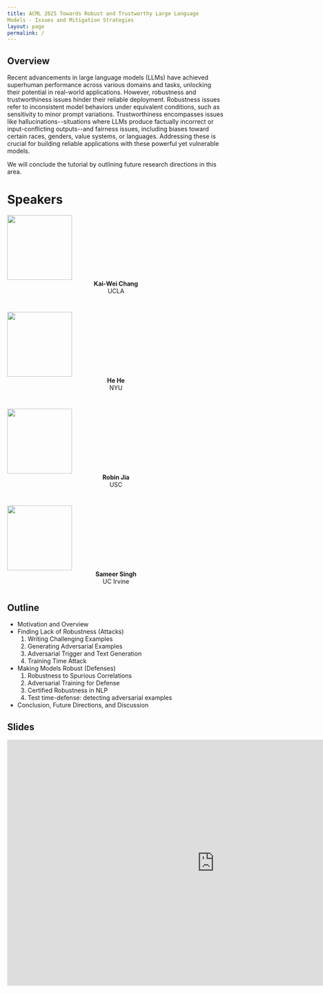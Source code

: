 ```yaml
---
title: ACML 2025 Towards Robust and Trustworthy Large Language
Models - Issues and Mitigation Strategies 
layout: page
permalink: /
---
```


## Overview

Recent advancements in large language models (LLMs) have achieved superhuman performance across various domains and tasks, unlocking their potential in real-world applications.
However, robustness and trustworthiness issues hinder their reliable deployment.
Robustness issues refer to inconsistent model behaviors under equivalent conditions, such as sensitivity to minor prompt variations.
Trustworthiness encompasses issues like hallucinations--situations where LLMs produce factually incorrect or input-conflicting outputs--and fairness issues, including biases toward certain races, genders, value systems, or languages.
Addressing these is crucial for building reliable applications with these powerful yet vulnerable models.

We will conclude the tutorial by outlining future research directions in this area.

# Speakers
<div class="col-md-3">
    <div class="profile height150">
        <div><a href="http://kwchang.net"><img class="avatar-img" width=150 src="https://avatars2.githubusercontent.com/kaiweichang?v=3&s=400"></a></div>
        <div style="margin-bottom:40px"><center><b>Kai-Wei Chang</b><br> UCLA</center></div>
    </div>
</div>

<div class="col-md-3">
    <div class="profile height150">
        <div><a href="https://hhexiy.github.io/"><img class="avatar-img" width=150 src="images/he.png"> </a></div>
        <div style="margin-bottom:40px"><center><b> He He</b> <br> NYU </center></div>
    </div>
</div>
<div class="col-md-3">
    <div class="profile height150">
        <div><a href="https://robinjia.github.io/"><img class="avatar-img" width=150 src="https://avatars2.githubusercontent.com/robinjia?v=3&s=400"></a></div>
        <div style="margin-bottom:40px"><center><b>Robin Jia</b><br> USC</center></div>
    </div>
</div>

<div class="col-md-3">
    <div class="profile height150">
        <div><a href="https://sameersingh.org/"><img class="avatar-img" width=150 src="images/sameer.png"></a></div>
        <div style="margin-bottom:40px"><center><b>Sameer Singh</b><br> UC Irvine</center></div>
    </div>
</div>

## Outline

- Motivation and Overview 
- Finding Lack of Robustness (Attacks) 
    1. Writing Challenging Examples
    1. Generating Adversarial Examples
    1. Adversarial Trigger and Text Generation 
    1. Training Time Attack
- Making Models Robust (Defenses)
    1. Robustness to Spurious Correlations
    1. Adversarial Training for Defense
    1. Certified Robustness in NLP
    1. Test time-defense: detecting adversarial examples
- Conclusion, Future Directions, and Discussion 


## Slides
<iframe src="https://docs.google.com/presentation/d/e/2PACX-1vQObhZjgRpHPVStVU2V87P-E4LgsD764B2bY4CUOhOEhORPMXQOnKpmxmtoePFvBW81NDrCn3VaOAT8/embed?start=false&loop=false&delayms=3000" frameborder="0" width="960" height="569" allowfullscreen="true" mozallowfullscreen="true" webkitallowfullscreen="true"></iframe>

